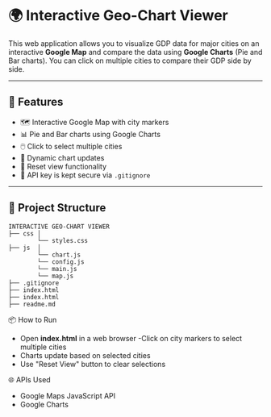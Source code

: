 # 🌍 Interactive Geo-Chart Viewer

This web application allows you to visualize GDP data for major cities on an interactive **Google Map** and compare the data using **Google Charts** (Pie and Bar charts). You can click on multiple cities to compare their GDP side by side.

---

## 🚀 Features

- 🗺️ Interactive Google Map with city markers  
- 📊 Pie and Bar charts using Google Charts  
- 🖱️ Click to select multiple cities  
- 🔄 Dynamic chart updates  
- 🎯 Reset view functionality  
- 🔐 API key is kept secure via `.gitignore`

---

## 📁 Project Structure
```
INTERACTIVE GEO-CHART VIEWER 
├── css │ 
        └── styles.css 
├── js  │ 
        └── chart.js 
        └── config.js
        └── main.js 
        └── map.js 
├── .gitignore 
├── index.html
├── index.html
├── readme.md
```


📦 How to Run
- Open **index.html** in a web browser
-Click on city markers to select multiple cities
- Charts update based on selected cities
- Use "Reset View" button to clear selections

🌐 APIs Used
- Google Maps JavaScript API
- Google Charts